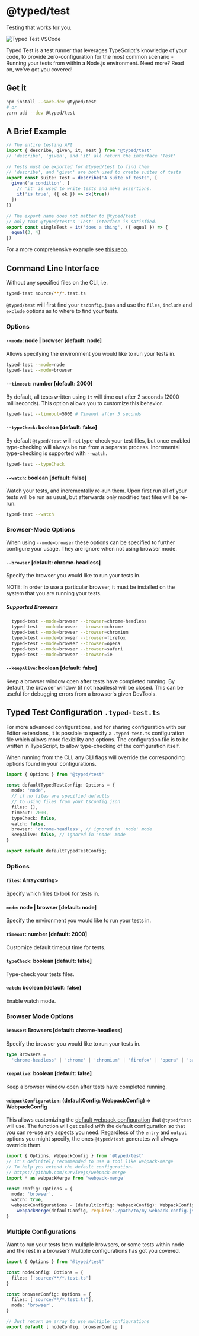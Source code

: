 # @typed/test 

Testing that works for you.

![Typed Test VSCode](./docs/typed-test-vscode.gif)

Typed Test is a test runner that leverages TypeScript's knowledge of your code,
to provide zero-configuration for the most common scenario - Running your tests 
from within a Node.js environment. Need more? Read on, we've got you covered!

## Get it 

```sh
npm install --save-dev @typed/test
# or 
yarn add --dev @typed/test
```

## A Brief Example 

```typescript
// The entire testing API
import { describe, given, it, Test } from '@typed/test'
// 'describe', 'given', and 'it' all return the interface 'Test'

// Tests must be exported for @typed/test to find them
// 'describe', and 'given' are both used to create suites of tests
export const suite: Test = describe('A suite of tests', [
  given('a condition', [
    // 'it' is used to write tests and make assertions.
    it('is true', ({ ok }) => ok(true))
  ])
])

// The export name does not matter to @typed/test 
// only that @typed/test's 'Test' interface is satisfied.
export const singleTest = it('does a thing', ({ equal }) => {
  equal(3, 4)
})
```

For a more comprehensive example see [this repo](https://github.com/TylorS/typed-test-example).

## Command Line Interface

Without any specified files on the CLI, i.e.
```sh
typed-test source/**/*.test.ts
```
`@typed/test` will first find your `tsconfig.json` and use the `files`, `include` and `exclude` options as to where to find your tests.

### Options 

#### `--mode`: node | browser [default: node]

Allows specifying the environment you would like to run your tests in. 

```sh
typed-test --mode=node
typed-test --mode=browser
```

#### `--timeout`: number [default: 2000]

By default, all tests written using `it` will time out after 2 seconds (2000 milliseconds). This option allows you to customize this behavior.

```sh
typed-test --timeout=5000 # Timeout after 5 seconds
```

#### `--typeCheck`: boolean [default: false]

By default `@typed/test` will not type-check your test files, but 
once enabled type-checking will always be run from a separate process. Incremental type-checking is supported with `--watch`.

```sh
typed-test --typeCheck
```

#### `--watch`: boolean [default: false]

Watch your tests, and incrementally re-run them. Upon first run all of your tests will be run as usual, but afterwards only modified test files will be re-run.

```sh
typed-test --watch
```

### Browser-Mode Options

When using `--mode=browser` these options can be specified to further configure your usage. They are ignore when not using browser mode.

#### `--browser` [default: chrome-headless]

Specify the browser you would like to run your tests in.

NOTE: In order to use a particular browser, it must be installed on the system that you are running your tests.

##### Supported Browsers 
```sh
  typed-test --mode=browser --browser=chrome-headless
  typed-test --mode=browser --browser=chrome
  typed-test --mode=browser --browser=chromium
  typed-test --mode=browser --browser=firefox
  typed-test --mode=browser --browser=opera
  typed-test --mode=browser --browser=safari
  typed-test --mode=browser --browser=ie
```

#### `--keepAlive`: boolean [default: false]

Keep a browser window open after tests have completed running. By default, the browser window (if not headless) will be closed. This 
can be useful for debugging errors from a browser's given DevTools.


## Typed Test Configuration `.typed-test.ts`

For more advanced configurations, and for sharing configuration with our Editor extensions, it is possible to specify a `.typed-test.ts` configuration file which allows more flexibility and options. The configuration file is to be written in TypeScript, to allow type-checking of the configuration itself.

When running from the CLI, any CLI flags will override the corresponding options 
found in your configurations.

```typescript
import { Options } from '@typed/test'

const defaultTypedTestConfig: Options = {
  mode: 'node',
  // if no files are specified defaults 
  // to using files from your tsconfig.json
  files: [], 
  timeout: 2000,
  typeCheck: false,
  watch: false,
  browser: 'chrome-headless', // ignored in 'node' mode
  keepAlive: false, // ignored in 'node' mode
}

export default defaultTypedTestConfig;
```

### Options

#### `files`: Array&lt;string&gt;

Specify which files to look for tests in.

#### `mode`: node | browser [default: node]

Specify the environment you would like to run your tests in. 

#### `timeout`: number [default: 2000]

Customize default timeout time for tests.

#### `typeCheck`: boolean [default: false]

Type-check your tests files.

#### `watch`: boolean [default: false]

Enable watch mode.

### Browser Mode Options

#### `browser`: Browsers [default: chrome-headless]

Specify the browser you would like to run your tests in.

```typescript
type Browsers = 
  'chrome-headless' | 'chrome' | 'chromium' | 'firefox' | 'opera' | 'safari' | 'ie'
```

#### `keepAlive`: boolean [default: false]

Keep a browser window open after tests have completed running.

#### `webpackConfiguration`: (defaultConfig: WebpackConfig) => WebpackConfig

This allows customizing the [default webpack configuration](./source/browser/webpack/defaultWebpackConfig.ts) that `@typed/test` will use. The function will get called _with_ the default configuration so that you can re-use any aspects you need. 
Regardless of the `entry` and `output` options you might specify, the ones `@typed/test` generates will always override them.

```typescript
import { Options, WebpackConfig } from '@typed/test'
// It's definitely recommended to use a tool like webpack-merge
// To help you extend the default configuration.
// https://github.com/survivejs/webpack-merge
import * as webpackMerge from 'webpack-merge'

const config: Options = {
  mode: 'browser',
  watch: true,
  webpackConfigurations = (defaultConfig: WebpackConfig): WebpackConfig => 
    webpackMerge(defaultConfig, require('./path/to/my-webpack-config.js'))
}
```

### Multiple Configurations

Want to run your tests from multiple browsers, or some tests within node and 
the rest in a browser? Multiple configurations has got you covered.

```typescript
import { Options } from '@typed/test'

const nodeConfig: Options = {
  files: ['source/**/*.test.ts']
}

const browserConfig: Options = {
  files: ['source/**/*.test.ts'],
  mode: 'browser',
}

// Just return an array to use multiple configurations
export default [ nodeConfig, browserConfig ]
```